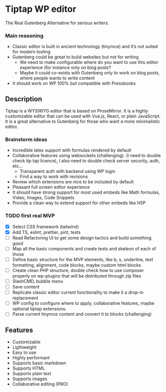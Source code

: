 # Tiptap WP editor

The Real Gutenberg Alternative for serious writers.

### Main reasoning

- Classic editor is built in ancient technology (tinymce) and it’s not suited for modern tooling
- Gutenberg could be great to build websites but not for writing
    - We need to make configurable where do you want to use this editor experience (for instance only on blog posts?
    - Maybe it could co-exists with Gutenberg only to work on blog posts, where people wants to write content
- It should work on WP 100% but compatible with Pressbooks

## Description

Tiptap is a WYSIWYG editor that is based on ProseMirror. 
It is a highly customizable editor that can be used with Vue.js, React, or plain JavaScript. 
It is a great alternative to Gutenberg for those who want a more minimalistic editor.

### Brainstorm ideas

- Incredible latex support with formulas rendered by default
- Collaborative features using websockets (challenging). (I need to double check tip tap licence), I also need to double check server security, auth, etc…
    - Transparent auth with backend using WP login
    - Find a way to work with revisions
- Review which extensions are nice to be included by default
- Pleasant full screen editor experience
- It should have strong support for most used embeds like Math formulas, Video, Images, Code Snippets
- Provide a clean way to extend support for other embeds like H5P

### TODO first real MVP

- [x]  Select CSS framework (tailwind)
- [x]  Add TS, eslint, prettier, pint, tests
- [ ]  Read Refactoring UI to get some design tactics and build something good
- [ ]  Map all the basic components and create tests and skeleon of each of those
- [ ]  Define basic structure for the MVP elements, like b, s, underline, text formatting, alignment, code blocks, maybe custom html blocks
- [ ]  Create clean PHP structure, double check how to use composer properly on wp-plugins that will be distributed through zip files
- [ ]  SlashCMD, bubble menu
- [ ]  Save content
- [ ]  Replicate classic editor current functionality to make it a drop-in replacement
- [ ]  WP config to configure where to apply, collaborative features, maybe optional tiptap extensions.
- [ ]  Parse current tinymce content and convert it to blocks (challenging)

## Features

- Customizable
- Lightweight
- Easy to use
- Highly performant
- Supports basic markdown
- Supports HTML
- Supports plain text
- Supports images
- Collaborative editing (PRO)
